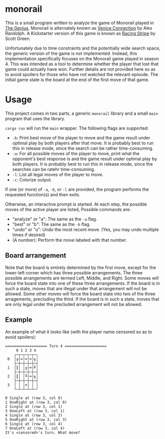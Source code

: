 # monorail

This is a small program written to analyze the game of Monorail played in [The Genius](https://en.wikipedia.org/wiki/The_Genius_%28TV_series%29).
Monorail is alternately known as [Venice Connection](https://boardgamegeek.com/boardgame/1910/venice-connection) by Alex Randolph.
A Kickstarter version of this game is known as [Racing Stripe](https://www.kickstarter.com/projects/918748661/deduction-and-racing-stripe) by Scott Green.

Unfortunately due to time constraints and the potentially wide search space, the generic version of the game is not implemented.
Instead, this implementation specifically focuses on the Monorail game played in season 4.
This was intended as a tool to determine whether the player that lost that game could actually have won.
Further details are not provided here so as to avoid spoilers for those who have not watched the relevant episode.
The initial game state is the board at the end of the first move of that game.

# Usage

This project comes in two parts, a generic `monorail` library and a small `main` program that uses the library.

`cargo run` will run the `main` wrapper.
The following flags are supported:

* `-b`: Print best move of the player to move and the game result under optimal play by both players after that move.
     It is probably best to run this in release mode, since the search can be rather time-consuming.
* `-a`: For all possible moves of the player to move, print what the opponent's best response is and the game result under optimal play by both players.
     It is probably best to run this in release mode, since the searches can be ratehr time-consuming.
* `-l`: List all legal moves of the player to move.
* `-c`: Colorize output.

If one (or more) of `-a`, `-b`, or `-l` are provided, the program performs the requested function(s) and then exits.

Otherwise, an interactive prompt is started.
At each step, the possible moves of the active player are listed,
Possible commands are:

* "analyze" or "a": The same as the `-a` flag.
* "best" or "b": The same as the `-b` flag.
* "undo" or "u": Undo the most recent move. (Yes, you may undo multiple times if desired)
* (A number): Perform the move labeled with that number.

## Board arrangement

Note that the board is entirely determined by the first move, except for the lower-left corner which has three possible arrangements.
The three possible arrangements are termed Left, Middle, and Right.
Some moves will force the board state into one of these three arrangements.
If the board is in such a state, moves that are illegal under that arrangement will not be allowed.
Some other moves will force the board state into two of the three arragements, precluding the third.
If the board is in such a state, moves that are only legal under the precluded arrangement will not be allowed.

## Example

An example of what it looks like (with the player name censored so as to avoid spoilers):

```
=================== Turn 4 ===================
     0 1 2 3 4
    ┌─┬─┬─┬─┬─┐
 0  │╔│═│═│═│╗│
    ├─┼─┼─┼─┼─┤
 1  │║│ │╔│═│╝│
    ├─┼─┼─┼─┼─┤
 2  │║│ │╚│═│╗│
    ├─┼─┼─┼─┼─┤
 3  │ │ │═│ │ │
    └─┴─┴─┴─┴─┘

0 Single at (row 3, col 0)
1 OneRight at (row 3, col 0)
2 Single at (row 3, col 1)
3 OneLeft at (row 3, col 1)
4 Single at (row 3, col 3)
5 OneRight at (row 3, col 3)
6 Single at (row 3, col 4)
7 OneLeft at (row 3, col 4)
It's <censored>'s turn. What move?
```
